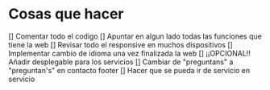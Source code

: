 # Cosas que hacer

[] Comentar todo el codigo
[] Apuntar en algun lado todas las funciones que tiene la web
[] Revisar todo el responsive en muchos dispositivos
[] Implementar cambio de idioma una vez finalizada la web
[] ¡¡OPCIONAL!! Añadir desplegable para los servicios
[] Cambiar de "preguntans" a "preguntan's" en contacto footer
[] Hacer que se pueda ir de servicio en servicio